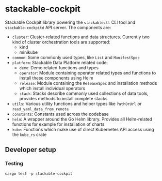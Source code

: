 # stackable-cockpit

Stackable Cockpit library powering the `stackablectl` CLI tool and `stackable-cockpitd` API server. The components are:

- `cluster`: Cluster-related functions and data structures. Currently two kind of cluster orchestration tools are
  supported:
  - kind
  - minikube
- `common`: Some commonly used types, like `List` and `ManifestSpec`
- `platform`: Stackable Data Platform related code:
  - `demo`: Demo related functions and types
  - `operator`: Module containing operator related types and functions to install these components using Helm
  - `release`: Module containing the `ReleaseSpec` and installation methods which install individual operators
  - `stack`: Stacks describe commonly used collections of data tools, provides methods to install complete stacks
- `utils`: Various utility functions and helper types like `PathOrUrl` or `read_yaml_data_from_remote`
- `constants`: Constants used across the codebase
- `helm`: A wrapper around the Go Helm library. Provides all Helm-related functions for example for installation of
  charts
- `kube`: Functions which make use of direct Kubernetes API access using the `kube_rs` crate

## Developer setup

### Testing

```shell
cargo test -p stackable-cockpit
```
